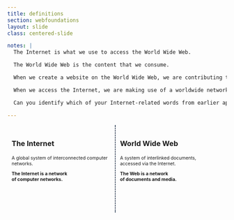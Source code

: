 ```yaml
---
title: definitions
section: webfoundations
layout: slide
class: centered-slide

notes: |
  The Internet is what we use to access the World Wide Web.

  The World Wide Web is the content that we consume.

  When we create a website on the World Wide Web, we are contributing to the set of _interlinked documents_.

  When we access the Internet, we are making use of a worldwide network of _interlinked computers_.

  Can you identify which of your Internet-related words from earlier apply to the Internet, and which ones really apply to the World Wide Web?

---
```


<div class="two-table">

<div>
<h3>The Internet</h3>
<p>A global system of interconnected computer networks.</p>
<p><b>The Internet is a network<br> of computer networks.</b></p>
</div>

<div>
<h3>World Wide Web</h3>
<p>A system of interlinked documents, accessed via the Internet.</p>
<p><b>The Web is a network<br> of documents and media.</b></p>
</div>

</div>

<style>
.two-table div {
    box-sizing: border-box;
    float: left;
    width: 49%;
    border-left: 2px dotted #001E39;
    min-height: 200px;
    padding: 10px;
}

.two-table div p {
    font-size: 75%;
}

.two-table div:first-of-type {
    border: none;
}
</style>

